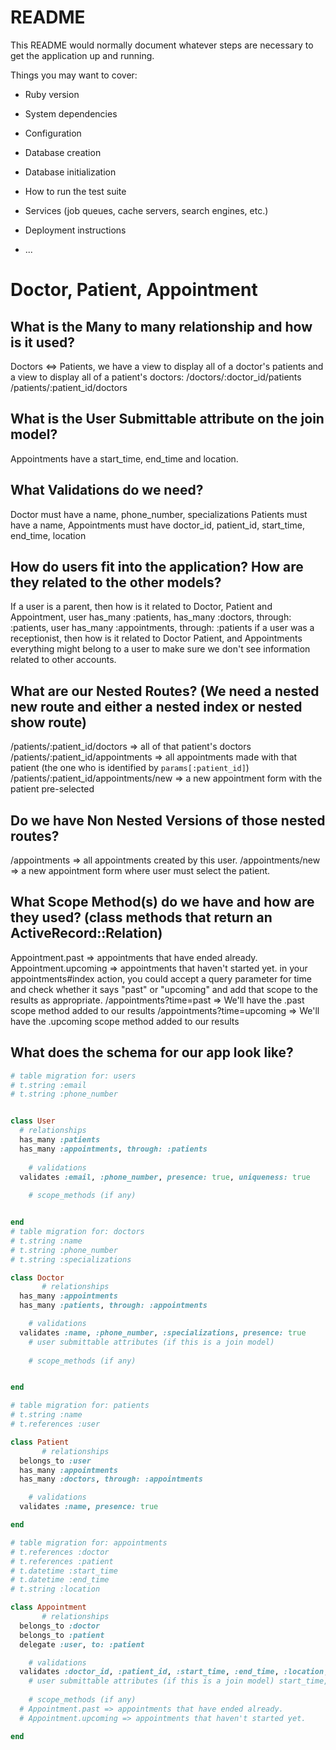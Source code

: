 # README

This README would normally document whatever steps are necessary to get the
application up and running.

Things you may want to cover:

* Ruby version

* System dependencies

* Configuration

* Database creation

* Database initialization

* How to run the test suite

* Services (job queues, cache servers, search engines, etc.)

* Deployment instructions

* ...


# Doctor, Patient, Appointment
## What is the Many to many relationship and how is it used?
Doctors <=> Patients, we have a view to display all of a doctor's patients and a view to display all of a patient's doctors:
/doctors/:doctor_id/patients
/patients/:patient_id/doctors
## What is the User Submittable attribute on the join model?
Appointments have a start_time, end_time and location.
## What Validations do we need?
Doctor must have a name, phone_number, specializations
Patients must have a name, 
Appointments must have doctor_id, patient_id, start_time, end_time, location
## How do users fit into the application? How are they related to the other models?
If a user is a parent, then how is it related to Doctor, Patient and Appointment,
user has_many :patients, has_many :doctors, through: :patients, user has_many :appointments, through: :patients
if a user was a receptionist, then how is it related to Doctor Patient, and Appointments
everything might belong to a user to make sure we don't see information related to other accounts.

## What are our Nested Routes? (We need a nested new route and either a nested index or nested show route)
/patients/:patient_id/doctors => all of that patient's doctors
/patients/:patient_id/appointments => all appointments made with that patient (the one who is identified by `params[:patient_id]`)
/patients/:patient_id/appointments/new => a new appointment form with the patient pre-selected
## Do we have Non Nested Versions of those nested routes?
/appointments => all appointments created by this user.
/appointments/new => a new appointment form where user must select the patient.
## What Scope Method(s) do we have and how are they used? (class methods that return an ActiveRecord::Relation)
Appointment.past => appointments that have ended already.
Appointment.upcoming => appointments that haven't started yet.
in your appointments#index action, you could accept a query parameter for time and check whether it says "past" or "upcoming" and add that scope to the results as appropriate. 
/appointments?time=past => We'll have the .past scope method added to our results
/appointments?time=upcoming => We'll have the .upcoming scope method added to our results 
## What does the schema for our app look like?

```rb
# table migration for: users 
# t.string :email
# t.string :phone_number


class User 
  # relationships
  has_many :patients
  has_many :appointments, through: :patients
  
	# validations 
  validates :email, :phone_number, presence: true, uniqueness: true
  
	# scope_methods (if any)


end
# table migration for: doctors 
# t.string :name
# t.string :phone_number
# t.string :specializations

class Doctor 
       # relationships
  has_many :appointments
  has_many :patients, through: :appointments

	# validations 
  validates :name, :phone_number, :specializations, presence: true
	# user submittable attributes (if this is a join model)
  
	# scope_methods (if any)


end

# table migration for: patients 
# t.string :name
# t.references :user

class Patient 
       # relationships
  belongs_to :user
  has_many :appointments
  has_many :doctors, through: :appointments

	# validations 
  validates :name, presence: true

end

# table migration for: appointments 
# t.references :doctor
# t.references :patient 
# t.datetime :start_time 
# t.datetime :end_time 
# t.string :location

class Appointment 
       # relationships
  belongs_to :doctor
  belongs_to :patient
  delegate :user, to: :patient

	# validations 
  validates :doctor_id, :patient_id, :start_time, :end_time, :location, presence: true
	# user submittable attributes (if this is a join model) start_time, end_time and location
  
	# scope_methods (if any)
  # Appointment.past => appointments that have ended already.
  # Appointment.upcoming => appointments that haven't started yet.

end

```
